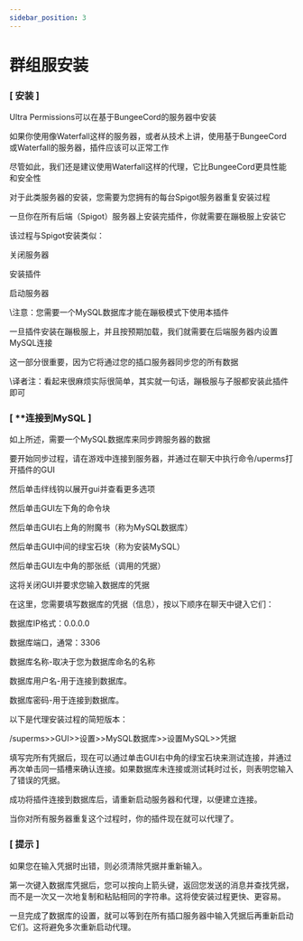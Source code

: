 ```yaml
---
sidebar_position: 3
---
```


# 群组服安装

### [ 安装 ]

Ultra Permissions可以在基于BungeeCord的服务器中安装

如果你使用像Waterfall这样的服务器，或者从技术上讲，使用基于BungeeCord或Waterfall的服务器，插件应该可以正常工作

尽管如此，我们还是建议使用Waterfall这样的代理，它比BungeeCord更具性能和安全性

对于此类服务器的安装，您需要为您拥有的每台Spigot服务器重复安装过程

一旦你在所有后端（Spigot）服务器上安装完插件，你就需要在蹦极服上安装它

该过程与Spigot安装类似：

关闭服务器

安装插件

启动服务器

\\注意：您需要一个MySQL数据库才能在蹦极模式下使用本插件

一旦插件安装在蹦极服上，并且按预期加载，我们就需要在后端服务器内设置MySQL连接

这一部分很重要，因为它将通过您的插口服务器同步您的所有数据

\\译者注：看起来很麻烦实际很简单，其实就一句话，蹦极服与子服都安装此插件即可

### [ **连接到MySQL ]
如上所述，需要一个MySQL数据库来同步跨服务器的数据

要开始同步过程，请在游戏中连接到服务器，并通过在聊天中执行命令/uperms打开插件的GUI

然后单击绊线钩以展开gui并查看更多选项

然后单击GUI左下角的命令块

然后单击GUI右上角的附魔书（称为MySQL数据库）

然后单击GUI中间的绿宝石块（称为安装MySQL）

然后单击GUI左中角的那张纸（调用的凭据）

这将关闭GUI并要求您输入数据库的凭据

在这里，您需要填写数据库的凭据（信息），按以下顺序在聊天中键入它们：

数据库IP格式：0.0.0.0

数据库端口，通常：3306

数据库名称-取决于您为数据库命名的名称

数据库用户名-用于连接到数据库。

数据库密码-用于连接到数据库。

以下是代理安装过程的简短版本：

/superms>>GUI>>设置>>MySQL数据库>>设置MySQL>>凭据

填写完所有凭据后，现在可以通过单击GUI右中角的绿宝石块来测试连接，并通过再次单击同一插槽来确认连接。如果数据库未连接或测试耗时过长，则表明您输入了错误的凭据。

成功将插件连接到数据库后，请重新启动服务器和代理，以便建立连接。

当你对所有服务器重复这个过程时，你的插件现在就可以代理了。

### [ 提示 ]

如果您在输入凭据时出错，则必须清除凭据并重新输入。

第一次键入数据库凭据后，您可以按向上箭头键，返回您发送的消息并查找凭据，而不是一次又一次地复制和粘贴相同的字符串。这将使安装过程更快、更容易。

一旦完成了数据库的设置，就可以等到在所有插口服务器中输入凭据后再重新启动它们。这将避免多次重新启动代理。